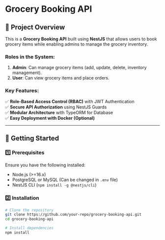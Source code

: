# Grocery Booking API

## 📌 Project Overview
This is a **Grocery Booking API** built using **NestJS** that allows users to book grocery items while enabling admins to manage the grocery inventory.

### **Roles in the System:**
1. **Admin**: Can manage grocery items (add, update, delete, inventory management).
2. **User**: Can view grocery items and place orders.

### **Key Features:**
✅ **Role-Based Access Control (RBAC)** with JWT Authentication  
✅ **Secure API Authorization** using NestJS Guards  
✅ **Modular Architecture** with TypeORM for Database  
✅ **Easy Deployment with Docker (Optional)**  

---

## 🚀 Getting Started

### **1️⃣ Prerequisites**
Ensure you have the following installed:
- Node.js (>=16.x)
- PostgreSQL or MySQL (Can be changed in `.env` file)
- NestJS CLI (`npm install -g @nestjs/cli`)

### **2️⃣ Installation**
```sh
# Clone the repository
git clone https://github.com/your-repo/grocery-booking-api.git
cd grocery-booking-api

# Install dependencies
npm install
```
